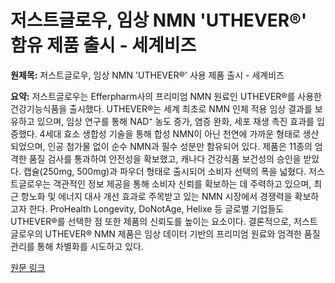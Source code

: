 # 저스트글로우, 임상 NMN 'UTHEVER®' 함유 제품 출시 - 세계비즈

**원제목:** 저스트글로우, 임상 NMN 'UTHEVER®' 사용 제품 출시 - 세계비즈

**요약:** 저스트글로우는 Efferpharm사의 프리미엄 NMN 원료인 UTHEVER®를 사용한 건강기능식품을 출시했다.  UTHEVER®는 세계 최초로 NMN 인체 적용 임상 결과를 보유하고 있으며,  임상 연구를 통해 NAD⁺ 농도 증가, 염증 완화, 세포 재생 촉진 효과를 입증했다.  4세대 효소 생합성 기술을 통해 합성 NMN이 아닌 천연에 가까운 형태로 생산되었으며, 인공 첨가물 없이 순수 NMN과 필수 성분만 함유되어 있다.  제품은 11종의 엄격한 품질 검사를 통과하여 안전성을 확보했고, 캐나다 건강식품 보건성의 승인을 받았다. 캡슐(250mg, 500mg)과 파우더 형태로 출시되어 소비자 선택의 폭을 넓혔다. 저스트글로우는 객관적인 정보 제공을 통해 소비자 신뢰를 확보하는 데 주력하고 있으며,  최근 항노화 및 에너지 대사 개선 효과로 주목받고 있는 NMN 시장에서 경쟁력을 확보하고자 한다.  ProHealth Longevity, DoNotAge, Helixe 등 글로벌 기업들도 UTHEVER®를 선택한 점 또한 제품의 신뢰도를 높이는 요소이다.  결론적으로, 저스트글로우의 UTHEVER® NMN 제품은 임상 데이터 기반의 프리미엄 원료와 엄격한 품질 관리를 통해 차별화를 시도하고 있다.

[원문 링크](https://www.segyebiz.com/newsView/20250722511928)
